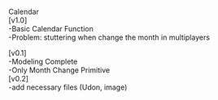 Calendar  
[v1.0]  
-Basic Calendar Function  
-Problem: stuttering when change the month in multiplayers  
  
[v0.1]  
-Modeling Complete  
-Only Month Change Primitive  
[v0.2]  
-add necessary files (Udon, image)  